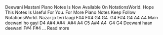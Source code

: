 Deewani Mastani Piano Notes Is Now Available On NotationsWorld. Hope This Notes Is Useful For You. For More Piano Notes Keep Follow NotationsWorld. Nazar jo teri laagi F#4 F#4 G4 G4  G4 F#4 G4 A4 A4 Main deewani ho gayi D4 A#4 A#4  A#4 A4 C5 A#4 A4  G4 G4 Deewani haan deewani F#4 F#4 … Read more

